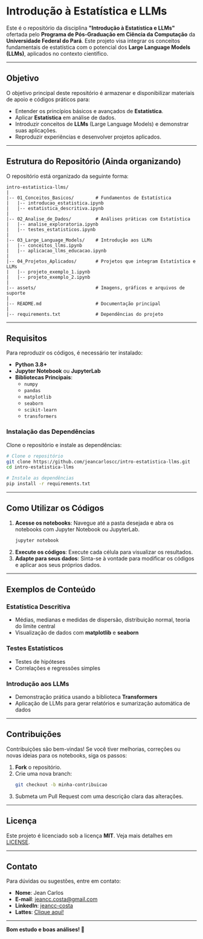 # Introdução à Estatística e LLMs

Este é o repositório da disciplina **"Introdução à Estatística e LLMs"** ofertada pelo **Programa de Pós-Graduação em Ciência da Computação** da **Universidade Federal do Pará**. Este projeto visa integrar os conceitos fundamentais de estatística com o potencial dos **Large Language Models (LLMs)**, aplicados no contexto científico.

---

## Objetivo

O objetivo principal deste repositório é armazenar e disponibilizar materiais de apoio e códigos práticos para:

- Entender os princípios básicos e avançados de **Estatística**.
- Aplicar **Estatística** em análise de dados.
- Introduzir conceitos de **LLMs** (Large Language Models) e demonstrar suas aplicações.
- Reproduzir experiências e desenvolver projetos aplicados.

---

## Estrutura do Repositório (Ainda organizando)

O repositório está organizado da seguinte forma:

```
intro-estatistica-llms/
|
|-- 01_Conceitos_Basicos/        # Fundamentos de Estatística
|   |-- introducao_estatistica.ipynb
|   |-- estatistica_descritiva.ipynb
|
|-- 02_Analise_de_Dados/         # Análises práticas com Estatística
|   |-- analise_exploratoria.ipynb
|   |-- testes_estatisticos.ipynb
|
|-- 03_Large_Language_Models/    # Introdução aos LLMs
|   |-- conceitos_llms.ipynb
|   |-- aplicacao_llms_educacao.ipynb
|
|-- 04_Projetos_Aplicados/       # Projetos que integram Estatística e LLMs
|   |-- projeto_exemplo_1.ipynb
|   |-- projeto_exemplo_2.ipynb
|
|-- assets/                      # Imagens, gráficos e arquivos de suporte
|
|-- README.md                    # Documentação principal
|
|-- requirements.txt             # Dependências do projeto
```

---

## Requisitos

Para reproduzir os códigos, é necessário ter instalado:

- **Python 3.8+**
- **Jupyter Notebook** ou **JupyterLab**
- **Bibliotecas Principais**:
  - `numpy`
  - `pandas`
  - `matplotlib`
  - `seaborn`
  - `scikit-learn`
  - `transformers`

### Instalação das Dependências

Clone o repositório e instale as dependências:

```bash
# Clone o repositório
git clone https://github.com/jeancarloscc/intro-estatistica-llms.git
cd intro-estatistica-llms

# Instale as dependências
pip install -r requirements.txt
```

---

## Como Utilizar os Códigos

1. **Acesse os notebooks**: Navegue até a pasta desejada e abra os notebooks com Jupyter Notebook ou JupyterLab.
   ```bash
   jupyter notebook
   ```
2. **Execute os códigos**: Execute cada célula para visualizar os resultados.
3. **Adapte para seus dados**: Sinta-se à vontade para modificar os códigos e aplicar aos seus próprios dados.

---

## Exemplos de Conteúdo

### Estatística Descritiva
- Médias, medianas e medidas de dispersão, distribuição normal, teoria do limite central
- Visualização de dados com **matplotlib** e **seaborn**

### Testes Estatísticos
- Testes de hipóteses
- Correlações e regressões simples

### Introdução aos LLMs
- Demonstração prática usando a biblioteca **Transformers**
- Aplicação de LLMs para gerar relatórios e sumarização automática de dados

---

## Contribuições

Contribuições são bem-vindas! Se você tiver melhorias, correções ou novas ideias para os notebooks, siga os passos:

1. **Fork** o repositório.
2. Crie uma nova branch:
   ```bash
   git checkout -b minha-contribuicao
   ```
3. Submeta um Pull Request com uma descrição clara das alterações.

---

## Licença

Este projeto é licenciado sob a licença **MIT**. Veja mais detalhes em [LICENSE](LICENSE).

---

## Contato

Para dúvidas ou sugestões, entre em contato:
- **Nome**: Jean Carlos
- **E-mail**: jeancc.costa@gmail.com
- **LinkedIn**: [jeancc-costa](https://www.linkedin.com/in/jeancc-costa/)
- **Lattes**: [Clique aqui!](https://lattes.cnpq.br/1659693816509187)

---

**Bom estudo e boas análises! 🚀**
